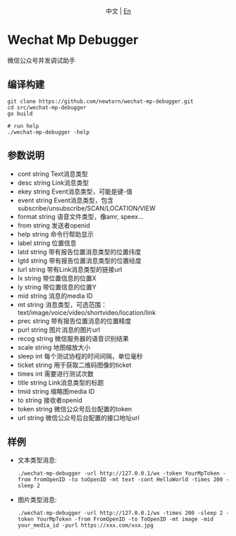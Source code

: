<p align="center">中文 | <a href="./doc/README-en_US.md">En</a>

# Wechat Mp Debugger

微信公众号并发调试助手

## 编译构建
```shell
git clone https://github.com/newtorn/wechat-mp-debugger.git
cd src/wechat-mp-debugger
go build

# run help
./wechat-mp-debugger -help
```



## 参数说明

  - cont string
    	Text消息类型
  - desc string
    	Link消息类型
  - ekey string
    	Event消息类型，可能是键-值
  - event string
    	Event消息类型，包含subscribe/unsubscribe/SCAN/LOCATION/VIEW
  - format string
    	语音文件类型，像amr, speex...
  - from string
    	发送者openid
  - help string
    	命令行帮助显示
  - label string
    	位置信息
  - latd string
    	带有报告位置消息类型的位置纬度
  - lgtd string
    	带有报告位置消息类型的位置经度
  - lurl string
    	带有Link消息类型的链接url
  - lx string
    	带位置信息的位置X
  - ly string
    	带位置信息的位置Y
  - mid string
    	消息的media ID
  - mt string
    	消息类型，可选范围：text/image/voice/video/shortvideo/location/link
  - prec string
    	带有报告位置消息的位置精度
  - purl string
    	图片消息的图片url
  - recog string
    	微信服务器的语音识别结果
  - scale string
    	地图缩放大小
  - sleep int
    	每个测试协程的时间间隔，单位毫秒
  - ticket string
    	用于获取二维码图像的ticket
  - times int
    	需要进行测试次数
  - title string
    	Link消息类型的标题
  - tmid string
    	缩略图media ID
  - to string
    	接收者openid
  - token string
    	微信公众号后台配置的token
  - url string
    	微信公众号后台配置的接口地址url



## 样例

- 文本类型消息:
  ```shell
  ./wechat-mp-debugger -url http://127.0.0.1/wx -token YourMpToken -from fromOpenID -to toOpenID -mt text -cont HelloWorld -times 200 -sleep 2
  ```

- 图片类型消息:
  ```shell
  ./wechat-mp-debugger -url http://127.0.0.1/wx -times 200 -sleep 2 -token YourMpToken -from FromOpenID -to ToOpenID -mt image -mid your_media_id -purl https://xxx.com/xxx.jpg
  ```

